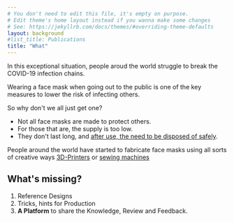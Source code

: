 ```yaml
---
# You don't need to edit this file, it's empty on purpose.
# Edit theme's home layout instead if you wanna make some changes
# See: https://jekyllrb.com/docs/themes/#overriding-theme-defaults
layout: background
#list_title: Publications
title: "What"
---
```


In this exceptional situation, people aroud the world struggle to break the
COVID-19 infection chains.

Wearing a face mask when going out to the public is one of the key measures to
lower the risk of infecting others.

So why don't we all just get one?

- Not all face masks are made to protect others.
- For those that are, the supply is too low.
- They don't last long, and [after use, the need to be disposed of safely](https://www.who.int/images/default-source/health-topics/coronavirus/masks/masks-6.png).

People around the world have started to fabricate face masks using all sorts of creative ways [3D-Printers](https://www.opensourcemask.com/en/)
or [sewing machines](https://www.craftpassion.com/face-mask-sewing-pattern/)

## What's missing?

1. Reference Designs
1. Tricks, hints for Production
1. **A Platform** to share the Knowledge, Review and Feedback.
